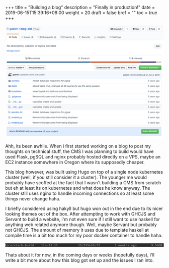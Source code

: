 +++
title = "Building a blog"
description = "Finally in production!"
date = 2019-06-15T15:39:16+08:00
weight = 20
draft = false
bref = ""
toc = true
+++

![My first attempt](/static/old-blog.png "It took awhile but i'm finally here")

Ahh, its been awhile. When i first started working on a blog to post my thoughts on technical stuff,
 the CMS I was planning to build would have used Flask, pgSQL and nginx probably hosted directly on a VPS, maybe an EC2 instance
somewhere in Oregon where its supposedly cheaper. 

This blog however, was built using Hugo on top of a single node kubernetes cluster (well, if you still consider it 
a cluster). The younger me would probably have scoffed at the fact that I wasn't building a CMS from scratch 
but eh at least its on kubernetes and what does he know anyway. The cluster still uses nginx to handle incoming
connections so at least some things never change haha. 

I briefly considered using hakyll but hugo won out in the end due to its nicer looking themes out of the box. After attempting to work
with GHCJS and Servant to build a website, i'm not even sure if I still want to use haskell for anything
web related anymore though. Well, maybe Servant but probably not GHCJS. The amount of memory it uses due to template haskell
at compile time is a bit too much for my poor docker container to handle haha. 

![Really impressed by the size of the stack builder image though!](/static/stack-builder-image.png "What an absolute unit")

Thats about it for now, in the coming days or weeks (hopefully days), i'll write a bit more about how this blog got set up and the issues
I ran into.
